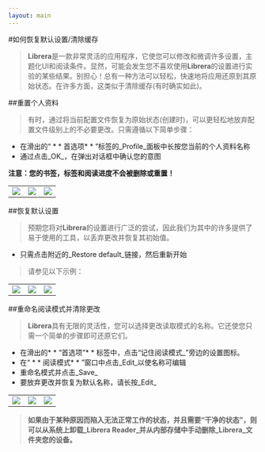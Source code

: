 ```yaml
---
layout: main
---
```


#如何恢复默认设置/清除缓存

> **Librera**是一款非常灵活的应用程序，它使您可以修改和微调许多设置，主题化UI和阅读条件。显然，可能会发生您不喜欢使用**Librera**的设置进行实验的某些结果。别担心！总有一种方法可以轻松，快速地将应用还原到其原始状态。在许多方面，这类似于清除缓存(有时确实如此)。

##重置个人资料

>有时，通过将当前配置文件恢复为原始状态(创建时)，可以更轻松地放弃配置文件级别上的不必要更改。只需遵循以下简单步骤：
* 在滑出的“ * * 首选项* * ”标签的_Profile_面板中长按您当前的个人资料名称
* 通过点击_OK_，在弹出对话框中确认您的意图

**注意：您的书签，标签和阅读进度不会被删除或重置！**

||||
|-|-|-|
|![](19.jpg)|![](20.jpg)|![](21.jpg)|

##恢复默认设置

>预期您将对**Librera**的设置进行广泛的尝试，因此我们为其中的许多提供了易于使用的工具，以丢弃更改并恢复其初始值。
* 只需点击附近的_Restore default_链接，然后重新开始
>请参见以下示例：

||||
|-|-|-|
|![](1.jpg)|![](2.jpg)|![](3.jpg)|

##重命名阅读模式并清除更改

> **Librera**具有无限的灵活性，您可以选择更改读取模式的名称。它还使您只需一个简单的步骤即可还原它们。
* 在滑出的* * “首选项”* * 标签中，点击“记住阅读模式_”旁边的设置图标。
* 在“ * * 阅读模式* * ”窗口中点击_Edit_以使名称可编辑
* 重命名模式并点击_Save_
* 要放弃更改并恢复为默认名称，请长按_Edit_

||||
|-|-|-|
|![](4.jpg)|![](5.jpg)|![](6.jpg)|

> **如果由于某种原因而陷入无法正常工作的状态，并且需要“干净的状态”，则可以从系统上卸载_Librera Reader_并从内部存储中手动删除_Librera_文件夹您的设备。**

